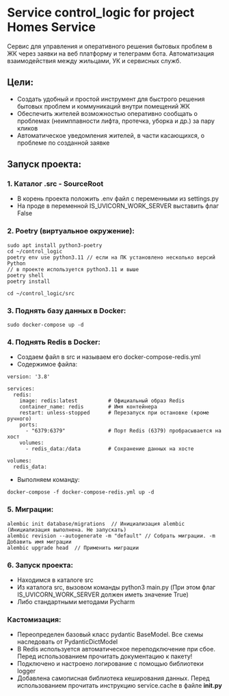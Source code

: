 # Service control_logic for project Homes Service

Сервис для управления и оперативного решения бытовых проблем в ЖК через
заявки на веб платформу и телеграмм бота. Автоматизация взаимодействия 
между жильцами, УК и сервисных служб.

## Цели:
- Создать удобный и простой инструмент для быстрого решения бытовых проблем 
и коммуникаций внутри помещений ЖК
- Обеспечить жителей возможностью оперативно сообщать о проблемах (неимппавности
лифта, протечка, уборка и др.) за пару кликов
- Автоматическое уведомления жителей, в части касающихся, о проблеме
по созданной заявке

Запуск проекта: 
-
### 1. Каталог .src - SourceRoot
- В корень проекта положить .env файл с переменными из settings.py
- На проде в переменной IS_UVICORN_WORK_SERVER выставить флаг False

### 2. Poetry (виртуальное окружение):
```commandline
sudo apt install python3-poetry
cd ~/control_logic
poetry env use python3.11 // если на ПК установлено несколько версий Python
// в проекте используется python3.11 и выше
poetry shell
poetry install

cd ~/control_logic/src
```

### 3. Поднять базу данных в Docker:
```commandline
sudo docker-compose up -d
```
### 4. Поднять Redis в Docker:
- Создаем файл в src и называем его docker-compose-redis.yml
- Содержимое файла:
```commandline
version: '3.8'

services:
  redis:
    image: redis:latest          # Официальный образ Redis
    container_name: redis        # Имя контейнера
    restart: unless-stopped      # Перезапуск при остановке (кроме ручного)
    ports:
      - "6379:6379"              # Порт Redis (6379) пробрасывается на хост
    volumes:
      - redis_data:/data         # Сохранение данных на хосте

volumes:
  redis_data:        
```

- Выполняем команду:
```commandline
docker-compose -f docker-compose-redis.yml up -d
```

### 5. Миграции:
```commandline
alembic init database/migrations  // Инициализация alembic (Инициализация выполнена. Не запускать)
alembic revision --autogenerate -m "default" // Собрать миграции. -m Добавить имя миграции
alembic upgrade head  // Применить миграции
```



### 6. Запуск проекта:

- Находимся в каталоге src
- Из каталога src, вызовом команды python3 main.py (При этом флаг IS_UVICORN_WORK_SERVER должен иметь значение True)
- Либо стандартными методами Pycharm


### Кастомизация:

- Переопределен базовый класс pydantic BaseModel. Все схемы наследовать от PydanticDictModel
- В Redis используется автоматическое переподключение при сбое.  Перед использованием 
прочитать документацию к пакету!
- Подключено и настроено логирование с помощью библиотеки logger
- Добавлена самописная библиотека кеширования данных. Перед использованием 
прочитать инструкцию service.cache в файле __init.py__

